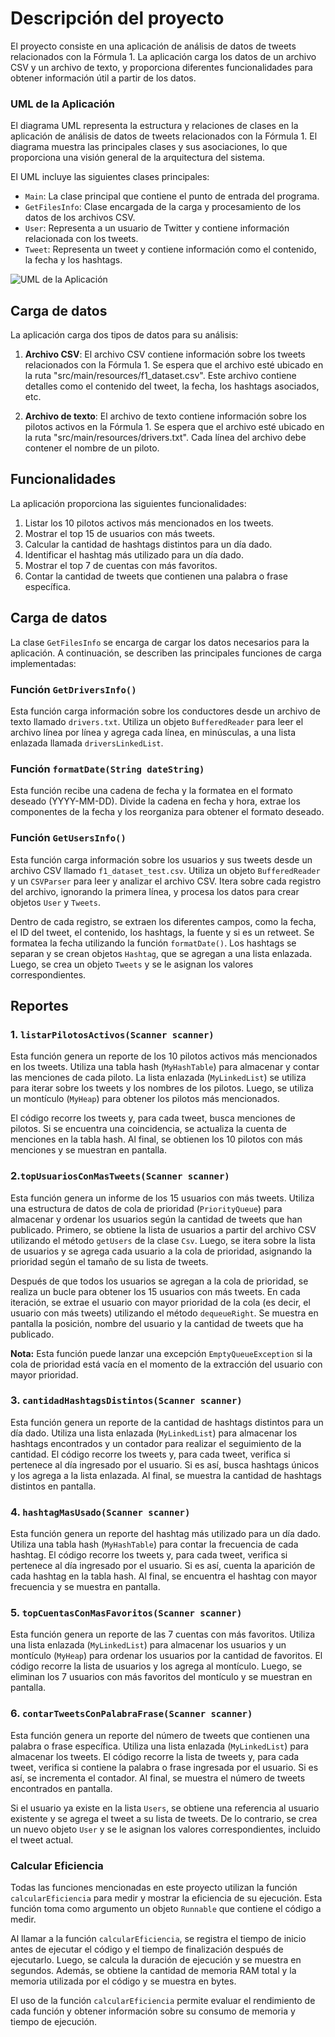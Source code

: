 # Descripción del proyecto

El proyecto consiste en una aplicación de análisis de datos de tweets relacionados con la Fórmula 1. La aplicación carga los datos de un archivo CSV y un archivo de texto, y proporciona diferentes funcionalidades para obtener información útil a partir de los datos.

### UML de la Aplicación

El diagrama UML representa la estructura y relaciones de clases en la aplicación de análisis de datos de tweets relacionados con la Fórmula 1. El diagrama muestra las principales clases y sus asociaciones, lo que proporciona una visión general de la arquitectura del sistema.

El UML incluye las siguientes clases principales:

- `Main`: La clase principal que contiene el punto de entrada del programa.
- `GetFilesInfo`: Clase encargada de la carga y procesamiento de los datos de los archivos CSV.
- `User`: Representa a un usuario de Twitter y contiene información relacionada con los tweets.
- `Tweet`: Representa un tweet y contiene información como el contenido, la fecha y los hashtags.

![UML de la Aplicación](Obligatorio/src/Main/resources)

## Carga de datos

La aplicación carga dos tipos de datos para su análisis:

1. **Archivo CSV**: El archivo CSV contiene información sobre los tweets relacionados con la Fórmula 1. Se espera que el archivo esté ubicado en la ruta "src/main/resources/f1_dataset.csv". Este archivo contiene detalles como el contenido del tweet, la fecha, los hashtags asociados, etc.

2. **Archivo de texto**: El archivo de texto contiene información sobre los pilotos activos en la Fórmula 1. Se espera que el archivo esté ubicado en la ruta "src/main/resources/drivers.txt". Cada línea del archivo debe contener el nombre de un piloto.

## Funcionalidades

La aplicación proporciona las siguientes funcionalidades:

1. Listar los 10 pilotos activos más mencionados en los tweets.
2. Mostrar el top 15 de usuarios con más tweets.
3. Calcular la cantidad de hashtags distintos para un día dado.
4. Identificar el hashtag más utilizado para un día dado.
5. Mostrar el top 7 de cuentas con más favoritos.
6. Contar la cantidad de tweets que contienen una palabra o frase específica.

## Carga de datos

La clase `GetFilesInfo` se encarga de cargar los datos necesarios para la aplicación. A continuación, se describen las principales funciones de carga implementadas:

### Función `GetDriversInfo()`

Esta función carga información sobre los conductores desde un archivo de texto llamado `drivers.txt`. Utiliza un objeto `BufferedReader` para leer el archivo línea por línea y agrega cada línea, en minúsculas, a una lista enlazada llamada `driversLinkedList`.

### Función `formatDate(String dateString)`

Esta función recibe una cadena de fecha y la formatea en el formato deseado (YYYY-MM-DD). Divide la cadena en fecha y hora, extrae los componentes de la fecha y los reorganiza para obtener el formato deseado.

### Función `GetUsersInfo()`

Esta función carga información sobre los usuarios y sus tweets desde un archivo CSV llamado `f1_dataset_test.csv`. Utiliza un objeto `BufferedReader` y un `CSVParser` para leer y analizar el archivo CSV. Itera sobre cada registro del archivo, ignorando la primera línea, y procesa los datos para crear objetos `User` y `Tweets`. 

Dentro de cada registro, se extraen los diferentes campos, como la fecha, el ID del tweet, el contenido, los hashtags, la fuente y si es un retweet. Se formatea la fecha utilizando la función `formatDate()`. Los hashtags se separan y se crean objetos `Hashtag`, que se agregan a una lista enlazada. Luego, se crea un objeto `Tweets` y se le asignan los valores correspondientes.

## Reportes

### 1. `listarPilotosActivos(Scanner scanner)`

Esta función genera un reporte de los 10 pilotos activos más mencionados en los tweets. Utiliza una tabla hash (`MyHashTable`) para almacenar y contar las menciones de cada piloto. La lista enlazada (`MyLinkedList`) se utiliza para iterar sobre los tweets y los nombres de los pilotos. Luego, se utiliza un montículo (`MyHeap`) para obtener los pilotos más mencionados.

El código recorre los tweets y, para cada tweet, busca menciones de pilotos. Si se encuentra una coincidencia, se actualiza la cuenta de menciones en la tabla hash. Al final, se obtienen los 10 pilotos con más menciones y se muestran en pantalla.

### 2.`topUsuariosConMasTweets(Scanner scanner)`

Esta función genera un informe de los 15 usuarios con más tweets. Utiliza una estructura de datos de cola de prioridad (`PriorityQueue`) para almacenar y ordenar los usuarios según la cantidad de tweets que han publicado. Primero, se obtiene la lista de usuarios a partir del archivo CSV utilizando el método `getUsers` de la clase `Csv`. Luego, se itera sobre la lista de usuarios y se agrega cada usuario a la cola de prioridad, asignando la prioridad según el tamaño de su lista de tweets.

Después de que todos los usuarios se agregan a la cola de prioridad, se realiza un bucle para obtener los 15 usuarios con más tweets. En cada iteración, se extrae el usuario con mayor prioridad de la cola (es decir, el usuario con más tweets) utilizando el método `dequeueRight`. Se muestra en pantalla la posición, nombre del usuario y la cantidad de tweets que ha publicado.

**Nota:** Esta función puede lanzar una excepción `EmptyQueueException` si la cola de prioridad está vacía en el momento de la extracción del usuario con mayor prioridad.


### 3. `cantidadHashtagsDistintos(Scanner scanner)`

Esta función genera un reporte de la cantidad de hashtags distintos para un día dado. Utiliza una lista enlazada (`MyLinkedList`) para almacenar los hashtags encontrados y un contador para realizar el seguimiento de la cantidad. El código recorre los tweets y, para cada tweet, verifica si pertenece al día ingresado por el usuario. Si es así, busca hashtags únicos y los agrega a la lista enlazada. Al final, se muestra la cantidad de hashtags distintos en pantalla.

### 4. `hashtagMasUsado(Scanner scanner)`

Esta función genera un reporte del hashtag más utilizado para un día dado. Utiliza una tabla hash (`MyHashTable`) para contar la frecuencia de cada hashtag. El código recorre los tweets y, para cada tweet, verifica si pertenece al día ingresado por el usuario. Si es así, cuenta la aparición de cada hashtag en la tabla hash. Al final, se encuentra el hashtag con mayor frecuencia y se muestra en pantalla.

### 5. `topCuentasConMasFavoritos(Scanner scanner)`

Esta función genera un reporte de las 7 cuentas con más favoritos. Utiliza una lista enlazada (`MyLinkedList`) para almacenar los usuarios y un montículo (`MyHeap`) para ordenar los usuarios por la cantidad de favoritos. El código recorre la lista de usuarios y los agrega al montículo. Luego, se eliminan los 7 usuarios con más favoritos del montículo y se muestran en pantalla.

### 6. `contarTweetsConPalabraFrase(Scanner scanner)`

Esta función genera un reporte del número de tweets que contienen una palabra o frase específica. Utiliza una lista enlazada (`MyLinkedList`) para almacenar los tweets. El código recorre la lista de tweets y, para cada tweet, verifica si contiene la palabra o frase ingresada por el usuario. Si es así, se incrementa el contador. Al final, se muestra el número de tweets encontrados en pantalla.


Si el usuario ya existe en la lista `Users`, se obtiene una referencia al usuario existente y se agrega el tweet a su lista de tweets. De lo contrario, se crea un nuevo objeto `User` y se le asignan los valores correspondientes, incluido el tweet actual.


### Calcular Eficiencia

Todas las funciones mencionadas en este proyecto utilizan la función `calcularEficiencia` para medir y mostrar la eficiencia de su ejecución. Esta función toma como argumento un objeto `Runnable` que contiene el código a medir.

Al llamar a la función `calcularEficiencia`, se registra el tiempo de inicio antes de ejecutar el código y el tiempo de finalización después de ejecutarlo. Luego, se calcula la duración de ejecución y se muestra en segundos. Además, se obtiene la cantidad de memoria RAM total y la memoria utilizada por el código y se muestra en bytes.

El uso de la función `calcularEficiencia` permite evaluar el rendimiento de cada función y obtener información sobre su consumo de memoria y tiempo de ejecución.

